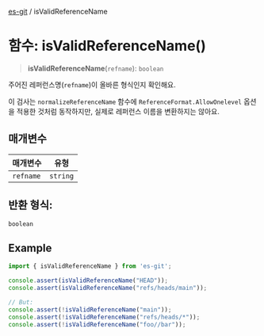 [es-git](../globals.md) / isValidReferenceName

# 함수: isValidReferenceName()

> **isValidReferenceName**(`refname`): `boolean`

주어진 레퍼런스명(`refname`)이 올바른 형식인지 확인해요.

이 검사는 `normalizeReferenceName` 함수에 `ReferenceFormat.AllowOnelevel` 옵션을 적용한 것처럼 동작하지만, 실제로 레퍼런스 이름을 변환하지는 않아요.

## 매개변수

| 매개변수      | 유형       |
|-----------|----------|
| `refname` | `string` |

## 반환 형식:

`boolean`

## Example

```ts
import { isValidReferenceName } from 'es-git';

console.assert(isValidReferenceName("HEAD"));
console.assert(isValidReferenceName("refs/heads/main"));

// But:
console.assert(!isValidReferenceName("main"));
console.assert(!isValidReferenceName("refs/heads/*"));
console.assert(!isValidReferenceName("foo//bar"));
```

